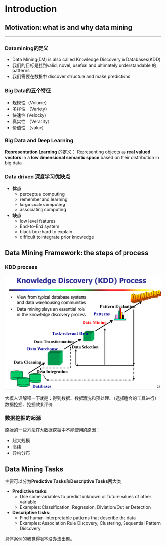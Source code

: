 # Introduction

## Motivation: what is and why data mining

---

### Datamining的定义
- Data Mining(DM) is also called Knowledge Discovery in Databases(KDD)
- 我们的目标是找到valid, novel, usefual and ultimately understandable 的 patterns
- 我们需要在数据中 discover structure and make predictions

### Big Data的五个特征
- 规模性（Volume）
- 多样性 （Variety）
- 快速性 (Velocity)
- 真实性 （Veracity）
- 价值性 （value）

### Big Data and Deep Learning

**Representation Learning** 的定义：
Representing objects as **real valued vectors** in a **low dimensional semantic space** based on their distribution in big data

### Data driven 深度学习优缺点

- **优点**
    - perceptual computing
    - remember and learning
    - large scale computing
    - associating computing
- **缺点**
  - low level features
  - End-to-End system
  - black box: hard to explain
  - difficult to integrate prior knowledge

## Data Mining Framework: the steps of process

### KDD process
![KDD_PRO](pics/KDD_process.png)

大概人话解释一下就是：得到数据、数据清洗和预处理、（选择适合的工具进行）数据挖掘、挖掘效果评价

### 数据挖掘的起源

原始的一些方法在大数据挖掘中不能使用的原因：
- 超大规模
- 高纬
- 异构分布


## Data Mining Tasks

主要可以分为**Predictive Tasks**和**Descriptive Tasks**两大类
- **Predictive tasks**:
  - Use some variables to predict unknown or future values of other variable
  - Examples: Classification, Regression, Diviation/Outlier Detection
- **Descriptive tasks**:
    - Find human-interpretable patterns that describe the data
    - Examples:  Association Rule Discovery,  Clustering,  Sequential Pattern Discovery

具体案例的我觉得根本没办法出题。
